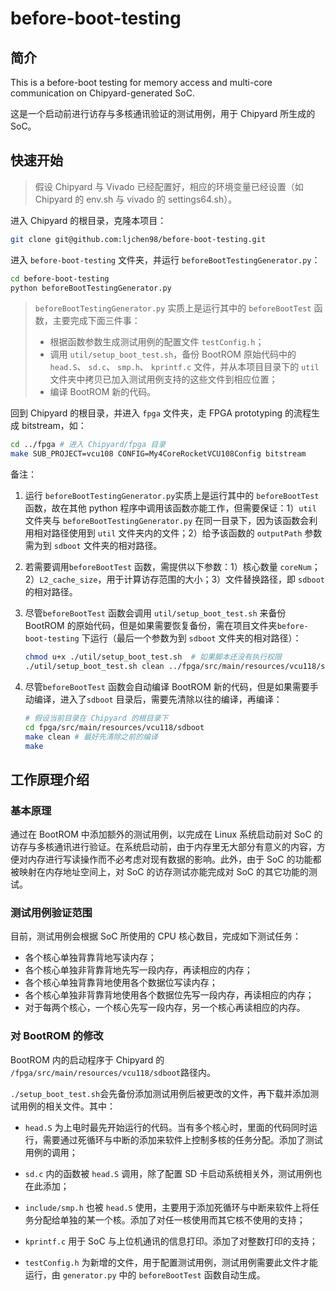 # before-boot-testing
## 简介

This is a before-boot testing for memory access and multi-core communication on Chipyard-generated SoC.

这是一个启动前进行访存与多核通讯验证的测试用例，用于 Chipyard 所生成的 SoC。

## 快速开始

> 假设 Chipyard 与 Vivado 已经配置好，相应的环境变量已经设置（如 Chipyard 的 env.sh 与 vivado 的 settings64.sh）。

进入 Chipyard 的根目录，克隆本项目：

```bash
git clone git@github.com:ljchen98/before-boot-testing.git
```

进入 `before-boot-testing` 文件夹，并运行 `beforeBootTestingGenerator.py`：

```bash
cd before-boot-testing
python beforeBootTestingGenerator.py
```

> `beforeBootTestingGenerator.py` 实质上是运行其中的 `beforeBootTest` 函数，主要完成下面三件事：
>
> - 根据函数参数生成测试用例的配置文件 `testConfig.h`；
> - 调用 `util/setup_boot_test.sh`，备份 BootROM 原始代码中的 `head.S`、 `sd.c`、 `smp.h`、 `kprintf.c` 文件，并从本项目目录下的 `util` 文件夹中拷贝已加入测试用例支持的这些文件到相应位置；
> - 编译 BootROM 新的代码。

回到 Chipyard 的根目录，并进入 `fpga` 文件夹，走 FPGA prototyping 的流程生成 bitstream，如：

```bash
cd ../fpga # 进入 Chipyard/fpga 目录
make SUB_PROJECT=vcu108 CONFIG=My4CoreRocketVCU108Config bitstream
```

备注：

1. 运行 `beforeBootTestingGenerator.py`实质上是运行其中的 `beforeBootTest` 函数，故在其他 python 程序中调用该函数亦能工作，但需要保证：1）`util` 文件夹与 `beforeBootTestingGenerator.py` 在同一目录下，因为该函数会利用相对路径使用到 `util` 文件夹内的文件；2）给予该函数的 `outputPath` 参数需为到 `sdboot` 文件夹的相对路径。

2. 若需要调用`beforeBootTest` 函数，需提供以下参数：1）核心数量 `coreNum`；2）`L2_cache_size`，用于计算访存范围的大小；3）文件替换路径，即 `sdboot` 的相对路径。

3. 尽管`beforeBootTest` 函数会调用  `util/setup_boot_test.sh` 来备份 BootROM 的原始代码，但是如果需要恢复备份，需在项目文件夹`before-boot-testing` 下运行（最后一个参数为到 `sdboot` 文件夹的相对路径）：

   ````bash
   chmod u+x ./util/setup_boot_test.sh  # 如果脚本还没有执行权限
   ./util/setup_boot_test.sh clean ../fpga/src/main/resources/vcu118/sdboot
   ````

4. 尽管`beforeBootTest` 函数会自动编译 BootROM 新的代码，但是如果需要手动编译，进入了`sdboot` 目录后，需要先清除以往的编译，再编译：

   ```bash
   # 假设当前目录在 Chipyard 的根目录下
   cd fpga/src/main/resources/vcu118/sdboot
   make clean # 最好先清除之前的编译
   make
   ```

## 工作原理介绍

### 基本原理

通过在 BootROM 中添加额外的测试用例，以完成在 Linux 系统启动前对 SoC 的访存与多核通讯进行验证。在系统启动前，由于内存里无大部分有意义的内容，方便对内存进行写读操作而不必考虑对现有数据的影响。此外，由于 SoC 的功能都被映射在内存地址空间上，对 SoC 的访存测试亦能完成对 SoC 的其它功能的测试。

### 测试用例验证范围

目前，测试用例会根据 SoC 所使用的 CPU 核心数目，完成如下测试任务：

- 各个核心单独背靠背地写读内存；
- 各个核心单独非背靠背地先写一段内存，再读相应的内存；
- 各个核心单独背靠背地使用各个数据位写读内存；
- 各个核心单独非背靠背地使用各个数据位先写一段内存，再读相应的内存；
- 对于每两个核心，一个核心先写一段内存，另一个核心再读相应的内存。

### 对 BootROM 的修改

BootROM 内的启动程序于 Chipyard 的 `/fpga/src/main/resources/vcu118/sdboot`路径内。

`./setup_boot_test.sh`会先备份添加测试用例后被更改的文件，再下载并添加测试用例的相关文件。其中：

- `head.S` 为上电时最先开始运行的代码。当有多个核心时，里面的代码同时运行，需要通过死循环与中断的添加来软件上控制多核的任务分配。添加了测试用例的调用；

- `sd.c` 内的函数被 `head.S` 调用，除了配置 SD 卡启动系统相关外，测试用例也在此添加；

- `include/smp.h` 也被 `head.S` 使用，主要用于添加死循环与中断来软件上将任务分配给单独的某一个核。添加了对任一核使用而其它核不使用的支持；

- `kprintf.c` 用于 SoC 与上位机通讯的信息打印。添加了对整数打印的支持；

- `testConfig.h` 为新增的文件，用于配置测试用例，测试用例需要此文件才能运行，由 `generator.py` 中的 `beforeBootTest` 函数自动生成。

  
